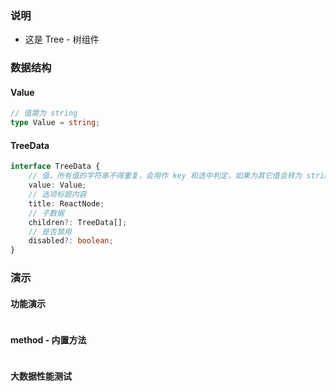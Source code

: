 ### 说明

-   这是 Tree - 树组件

### 数据结构

#### Value

```ts {"static": true}
// 值需为 string
type Value = string;
```

#### TreeData

```ts {"static": true}
interface TreeData {
    // 值，所有值的字符串不得重复，会用作 key 和选中判定，如果为其它值会转为 string 再应用
    value: Value;
    // 选项标题内容
    title: ReactNode;
    // 子数据
    children?: TreeData[];
    // 是否禁用
    disabled?: boolean;
}
```

### 演示

#### 功能演示

```js {"codepath": "tree.jsx"}
```

#### method - 内置方法

```js {"codepath": "method.jsx"}
```

#### 大数据性能测试

```js {"codepath": "bigData.jsx"}
```
